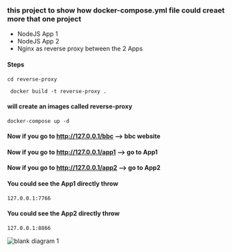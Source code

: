 ### this project to show how docker-compose.yml file could creaet more that one project 


- NodeJS App 1 
- NodeJS App 2
- Nginx as reverse proxy between the 2 Apps 



#### Steps 
``cd reverse-proxy``

`` docker build -t reverse-proxy .``

#### will create an images called reverse-proxy
``docker-compose up -d ``

#### Now if you go to http://127.0.0.1/bbc --> bbc website

#### Now if you go to http://127.0.0.1/app1 --> go to App1

#### Now if you go to http://127.0.0.1/app2 --> go to App2


#### You could see the App1 directly throw 

```127.0.0.1:7766```

#### You could see the App2 directly throw 

```127.0.0.1:8866```

![blank diagram 1](https://user-images.githubusercontent.com/20526165/45691992-04fde900-bb5a-11e8-88d8-1dd49cde1677.png)
